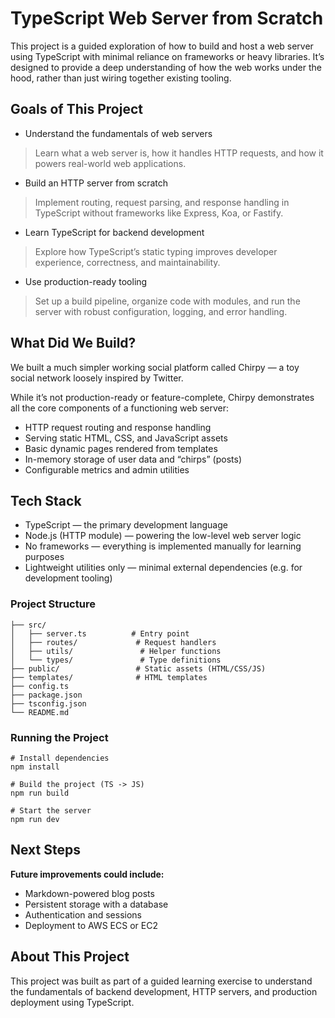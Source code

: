 # TypeScript Web Server from Scratch

This project is a guided exploration of how to build and host a web server using TypeScript with minimal reliance on frameworks or heavy libraries. It’s designed to provide a deep understanding of how the web works under the hood, rather than just wiring together existing tooling.

## Goals of This Project

- Understand the fundamentals of web servers
> Learn what a web server is, how it handles HTTP requests, and how it powers real-world web applications.

- Build an HTTP server from scratch
> Implement routing, request parsing, and response handling in TypeScript without frameworks like Express, Koa, or Fastify.

- Learn TypeScript for backend development
> Explore how TypeScript’s static typing improves developer experience, correctness, and maintainability.

- Use production-ready tooling
> Set up a build pipeline, organize code with modules, and run the server with robust configuration, logging, and error handling.

## What Did We Build?

We built a much simpler working social platform called Chirpy — a toy social network loosely inspired by Twitter.

While it’s not production-ready or feature-complete, Chirpy demonstrates all the core components of a functioning web server:

- HTTP request routing and response handling
- Serving static HTML, CSS, and JavaScript assets
- Basic dynamic pages rendered from templates
- In-memory storage of user data and “chirps” (posts)
- Configurable metrics and admin utilities

## Tech Stack

- TypeScript — the primary development language
- Node.js (HTTP module) — powering the low-level web server logic
- No frameworks — everything is implemented manually for learning purposes
- Lightweight utilities only — minimal external dependencies (e.g. for development tooling)

### Project Structure

```
├── src/
│   ├── server.ts          # Entry point
│   ├── routes/             # Request handlers
│   ├── utils/               # Helper functions
│   └── types/               # Type definitions
├── public/                 # Static assets (HTML/CSS/JS)
├── templates/              # HTML templates
├── config.ts
├── package.json
├── tsconfig.json
└── README.md
```

### Running the Project

```
# Install dependencies
npm install

# Build the project (TS -> JS)
npm run build

# Start the server
npm run dev
```

## Next Steps

**Future improvements could include:**

- Markdown-powered blog posts
- Persistent storage with a database
- Authentication and sessions
- Deployment to AWS ECS or EC2

## About This Project

This project was built as part of a guided learning exercise to understand the fundamentals of backend development, HTTP servers, and production deployment using TypeScript.